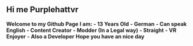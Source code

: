 ## Hi me Purplehattvr
**Welcome to my Github Page** 
**I am:**
**- 13 Years Old**
**- German**
**- Can speak English**
**- Content Creator**
**- Modder (In a Legal way)**
**- Straight**
**- VR Enjoyer**
**- Also a Developer**
**Hope you have an nice day**
